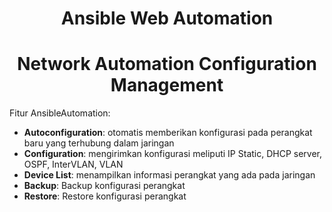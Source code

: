 <h1 align="center">Ansible Web Automation</h1>
<h1 align="center">Network Automation Configuration Management</h2>

Fitur AnsibleAutomation:
- **Autoconfiguration**: otomatis memberikan konfigurasi pada perangkat baru yang terhubung dalam jaringan
- **Configuration**: mengirimkan konfigurasi meliputi IP Static, DHCP server, OSPF, InterVLAN, VLAN
- **Device List**: menampilkan informasi perangkat yang ada pada jaringan
- **Backup**: Backup konfigurasi perangkat
- **Restore**: Restore konfigurasi perangkat
